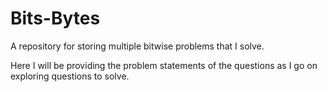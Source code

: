# Bits-Bytes
A repository for storing multiple bitwise problems that I solve.

Here I will be providing the problem statements of the questions as I go on exploring questions to solve. 


